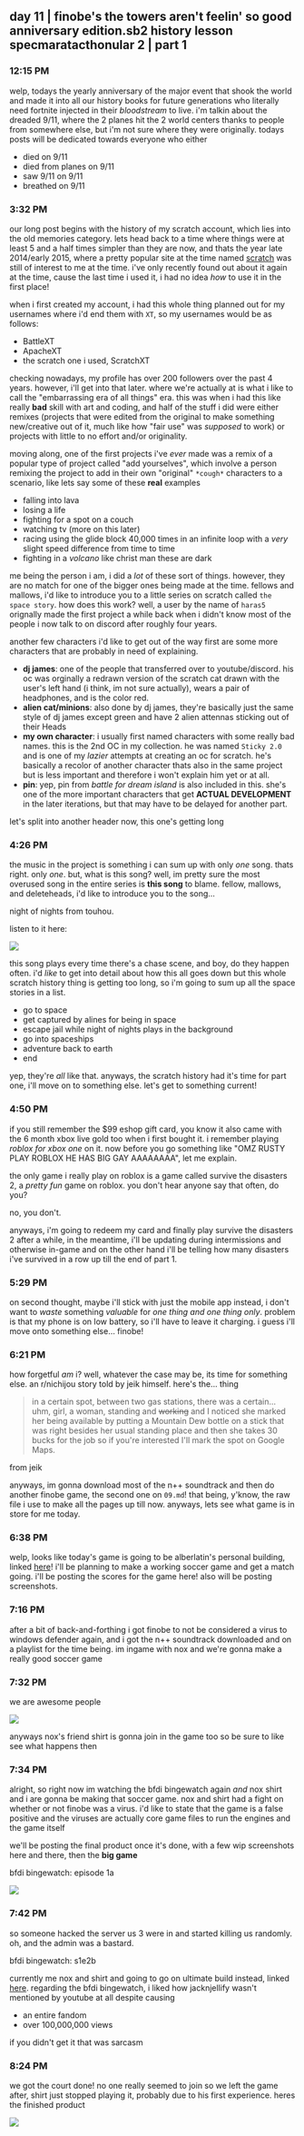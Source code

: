 ## day 11 | finobe's the towers aren't feelin' so good anniversary edition.sb2 history lesson specmaratacthonular 2 | part 1
### 12:15 PM
welp, todays the yearly anniversary of the major event that shook the world and made it into all our history books for future generations who literally need fortnite injected in their *bloodstream* to live. i'm talkin about the dreaded 9/11, where the 2 planes hit the 2 world centers thanks to people from somewhere else, but i'm not sure where they were originally. todays posts will be dedicated towards everyone who either

* died on 9/11
* died from planes on 9/11
* saw 9/11 on 9/11
* breathed on 9/11

### 3:32 PM
our long post begins with the history of my scratch account, which lies into the old memories category. lets head back to a time where things were at least 5 and a half times simpler than they are now, and thats the year late 2014/early 2015, where a pretty popular site at the time named [scratch](https://www.scratch.mit.edu/) was still of interest to me at the time. i've only recently found out about it again at the time, cause the last time i used it, i had no idea *how* to use it in the first place!

when i first created my account, i had this whole thing planned out for my usernames where i'd end them with `XT`, so my usernames would be as follows:

* BattleXT
* ApacheXT
* the scratch one i used, ScratchXT

checking nowadays, my profile has over 200 followers over the past 4 years. however, i'll get into that later. where we're actually at is what i like to call the "embarrassing era of all things" era. this was when i had this like really **bad** skill with art and coding, and half of the stuff i did were either remixes (projects that were edited from the original to make something new/creative out of it, much like how "fair use" was *supposed* to work) or projects with little to no effort and/or originality.

moving along, one of the first projects i've *ever* made was a remix of a popular type of project called "add yourselves", which involve a person remixing the project to add in their own "original" `*cough*` characters to a scenario, like lets say some of these **real** examples

* falling into lava
* losing a life
* fighting for a spot on a couch
* watching tv (more on this later)
* racing using the glide block 40,000 times in an infinite loop with a *very* slight speed difference from time to time
* fighting in a *volcano* like christ man these are dark

me being the person i am, i did a *lot* of these sort of things. however, they are no match for one of the bigger ones being made at the time. fellows and mallows, i'd like to introduce you to a little series on scratch called `the space story`. how does this work? well, a user by the name of `haras5` orignally made the first project a while back when i didn't know most of the people i now talk to on discord after roughly four years.

another few characters i'd like to get out of the way first are some more characters that are probably in need of explaining.

- **dj james**: one of the people that transferred over to youtube/discord. his oc was orginally a redrawn version of the scratch cat drawn with the user's left hand (i think, im not sure actually), wears a pair of headphones, and is the color red.
- **alien cat/minions**: also done by dj james, they're basically just the same style of dj james except green and have 2 alien attennas sticking out of their Heads
- **my own character**: i usually first named characters with some really bad names. this is the 2nd OC in my collection. he was named `Sticky 2.0` and is one of my *lazier* attempts at creating an oc for scratch. he's basically a recolor of another character thats also in the same project but is less important and therefore i won't explain him yet or at all.
- **pin**: yep, pin from *battle for dream island* is also included in this. she's one of the more important characters that get **ACTUAL DEVELOPMENT** in the later iterations, but that may have to be delayed for another part.

let's split into another header now, this one's getting long

### 4:26 PM
the music in the project is something i can sum up with only *one* song. thats right. only *one*. but, what is this song? well, im pretty sure the most overused song in the entire series is **this song** to blame. fellow, mallows, and deleteheads, i'd like to introduce you to the song...

night of nights from touhou.

listen to it here:

[![](http://img.youtube.com/vi/vS_a8Edde8k/0.jpg)](http://www.youtube.com/watch?v=vS_a8Edde8k "the most overused song in the space story")

this song plays every time there's a chase scene, and boy, do they happen often. i'd *like* to get into detail about how this all goes down but this whole scratch history thing is getting too long, so i'm going to sum up all the space stories in a list.

* go to space
* get captured by alines for being in space
* escape jail while night of nights plays in the background
* go into spaceships
* adventure back to earth
* end

yep, they're *all* like that. anyways, the scratch history had it's time for part one, i'll move on to something else. let's get to something current!

### 4:50 PM
if you still remember the $99 eshop gift card, you know it also came with the 6 month xbox live gold too when i first bought it. i remember playing *roblox for xbox one* on it. now before you go something like "OMZ RUSTY PLAY ROBLOX HE HAS BIG GAY AAAAAAAA", let me explain.

the only game i really play on roblox is a game called survive the disasters 2, a *pretty fun* game on roblox. you don't hear anyone say that often, do you?

no, you don't.

anyways, i'm going to redeem my card and finally play survive the disasters 2 after a while, in the meantime, i'll be updating during intermissions and otherwise in-game and on the other hand i'll be telling how many disasters i've survived in a row up till the end of part 1.

### 5:29 PM
on second thought, maybe i'll stick with just the mobile app instead, i don't want to *waste* something *valuable* for *one thing and one thing only*. problem is that my phone is on low battery, so i'll have to leave it charging. i guess i'll move onto something else... finobe!

### 6:21 PM
how forgetful *am* i? well, whatever the case may be, its time for something else. an r/nichijou story told by jeik himself. here's the... thing

> in a certain spot, between two gas stations, there was a certain... uhm, girl, a woman, standing and ~~working~~ and I noticed she marked her being available by putting a Mountain Dew bottle on a stick that was right besides her usual standing place and then she takes 30 bucks for the job so if you're interested I'll mark the spot on Google Maps.

from jeik

anyways, im gonna download most of the n++ soundtrack and then do another finobe game, the second one on `09.md`! that being, y'know, the raw file i use to make all the pages up till now. anyways, lets see what game is in store for me today.

### 6:38 PM
welp, looks like today's game is going to be alberlatin's personal building, linked [here](https://finobe.com/place/30749)! i'll be planning to make a working soccer game and get a match going. i'll be posting the scores for the game here! also will be posting screenshots.

### 7:16 PM
after a bit of back-and-forthing i got finobe to not be considered a virus to windows defender again, and i got the n++ soundtrack downloaded and on a playlist for the time being. im ingame with nox and we're gonna make a really good soccer game

### 7:32 PM
we are awesome people

![](https://raw.githubusercontent.com/rustMotherboard/rustmotherboard.github.io/master/images/blog/2018/09/image_74.png)

anyways nox's friend shirt is gonna join in the game too so be sure to like see what happens then

### 7:34 PM
alright, so right now im watching the bfdi bingewatch again *and* nox shirt and i are gonna be making that soccer game. nox and shirt had a fight on whether or not finobe was a virus. i'd like to state that the game is a false positive and the viruses are actually core game files to run the engines and the game itself

we'll be posting the final product once it's done, with a few wip screenshots here and there, then the **big game**

bfdi bingewatch: episode 1a

![](https://raw.githubusercontent.com/rustMotherboard/rustmotherboard.github.io/master/images/blog/2018/09/image_75.png)

### 7:42 PM
so someone hacked the server us 3 were in and started killing us randomly. oh, and the admin was a bastard.

bfdi bingewatch: s1e2b

currently me nox and shirt and going to go on ultimate build instead, linked [here](https://finobe.com/place/24639). regarding the bfdi bingewatch, i liked how jacknjellify wasn't mentioned by youtube at all despite causing

* an entire fandom
* over 100,000,000 views

if you didn't get it that was sarcasm

### 8:24 PM
we got the court done! no one really seemed to join so we left the game after, shirt just stopped playing it, probably due to his first experience. heres the finished product

![](https://raw.githubusercontent.com/rustMotherboard/rustmotherboard.github.io/master/images/blog/2018/09/image_76.png)